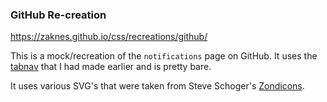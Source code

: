 ### GitHub Re-creation

https://zaknes.github.io/css/recreations/github/

This is a mock/recreation of the `notifications` page on GitHub. It uses the [tabnav](https://github.com/zaknes/css/tree/master/tabnav) that I had made earlier and is pretty bare.

It uses various SVG's that were taken from Steve Schoger's [Zondicons](http://www.zondicons.com/).
